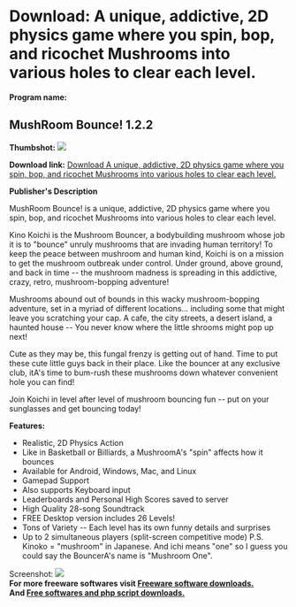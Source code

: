 # Download: A unique, addictive, 2D physics game where you spin, bop, and ricochet Mushrooms into various holes to clear each level.

**Program name:**

## MushRoom Bounce! 1.2.2

  
**Thumbshot:** ![](http://www.freewarefiles.com/screenshot/mushroombounce_md.jpg)   
  
**Download link:** [Download A unique, addictive, 2D physics game where you spin, bop, and ricochet Mushrooms into various holes to clear each level.](http://freesoftwares.boysofts.com/MushRoom-Bounce_program_95535.html)  
  


**Publisher's Description**  
  


MushRoom Bounce! is a unique, addictive, 2D physics game where you spin, bop, and ricochet Mushrooms into various holes to clear each level. 

Kino Koichi is the Mushroom Bouncer, a bodybuilding mushroom whose job it is to "bounce" unruly mushrooms that are invading human territory! To keep the peace between mushroom and human kind, Koichi is on a mission to get the mushroom outbreak under control. Under ground, above ground, and back in time -- the mushroom madness is spreading in this addictive, crazy, retro, mushroom-bopping adventure!

Mushrooms abound out of bounds in this wacky mushroom-bopping adventure, set in a myriad of different locations... including some that might leave you scratching your cap. A cafe, the city streets, a desert island, a haunted house -- You never know where the little shrooms might pop up next! 

Cute as they may be, this fungal frenzy is getting out of hand. Time to put these cute little guys back in their place. Like the bouncer at any exclusive club, itA's time to bum-rush these mushrooms down whatever convenient hole you can find!

Join Koichi in level after level of mushroom bouncing fun -- put on your sunglasses and get bouncing today!

**Features:**

  * Realistic, 2D Physics Action 
  * Like in Basketball or Billiards, a MushroomA's "spin" affects how it bounces 
  * Available for Android, Windows, Mac, and Linux 
  * Gamepad Support 
  * Also supports Keyboard input 
  * Leaderboards and Personal High Scores saved to server 
  * High Quality 28-song Soundtrack 
  * FREE Desktop version includes 26 Levels! 
  * Tons of Variety -- Each level has its own funny details and surprises 
  * Up to 2 simultaneous players (split-screen competitive mode) 
P.S. Kinoko = "mushroom" in Japanese. And ichi means "one" so I guess you could say the BouncerA's name is "Mushroom One". 

  
  
Screenshot: ![](http://www.freewarefiles.com/screenshot/mushroombounce.jpg)   
**For more freeware softwares visit [Freeware software downloads.](http://freesoftwares.boysofts.com/)**   
**And [Free softwares and php script downloads.](http://www.boysofts.com/)**
